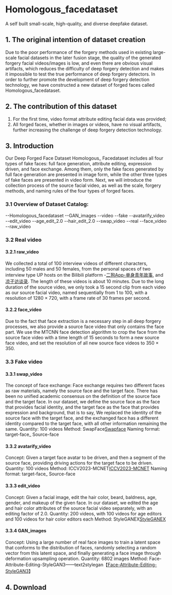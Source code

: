 # Homologous_facedataset
A self built small-scale, high-quality, and diverse deepfake dataset.
## 1. The original intention of dataset creation
Due to the poor performance of the forgery methods used in existing large-scale facial datasets in the later fusion stage, the quality of the generated forgery facial videos/images is low, and even there are obvious visual artifacts, which reduces the difficulty of deep forgery detection and makes it impossible to test the true performance of deep forgery detectors. In order to further promote the development of deep forgery detection technology, we have constructed a new dataset of forged faces called Homologous_facedataset.
## 2. The contribution of this dataset
1. For the first time, video format attribute editing facial data was provided;
2. All forged faces, whether in images or videos, have no visual artifacts, further increasing the challenge of deep forgery detection technology.
## 3. Introduction
Our Deep Forged Face Dataset Homologous_ Facedataset includes all four types of fake faces: full face generation, attribute editing, expression driven, and face exchange. Among them, only the fake faces generated by full face generation are presented in image form, while the other three types of fake faces are presented in video form. Next, we will introduce the collection process of the source facial video, as well as the scale, forgery methods, and naming rules of the four types of forged faces.
### 3.1 Overview of Dataset Catalog:
--Homologous_facedataset
  --GAN_images
  --video
  	--fake
  	  --avatarify_video
  	  --edit_video
  	    --age_edit_2.0
  	    --hair_edit_2.0
  	  --swap_video
  	--real
  	  --face_video
  	  --raw_video
### 3.2 Real video
#### 3.2.1 raw_video
We collected a total of 100 interview videos of different characters, including 50 males and 50 females, from the personal spaces of two interview type UP hosts on the Bilibili platform -[二狗App-单身青年故事](https://space.bilibili.com/524930260?spm_id_from=333.337.0.0), and [凉子访谈录](https://space.bilibili.com/496688267?spm_id_from=333.337.0.0). The length of these videos is about 10 minutes. Due to the long duration of the source video, we only took a 15 second clip from each video as our source facial video, named sequentially from 1 to 100, with a resolution of 1280 × 720, with a frame rate of 30 frames per second.
#### 3.2.2 face_video
Due to the fact that face extraction is a necessary step in all deep forgery processes, we also provide a source face video that only contains the face part. We use the MTCNN face detection algorithm to crop the face from the source face video with a time length of 15 seconds to form a new source face video, and set the resolution of all new source face videos to 350 × 350.
### 3.3 Fake video
#### 3.3.1 swap_video
The concept of face exchange: Face exchange requires two different faces as raw materials, namely the source face and the target face. There has been no unified academic consensus on the definition of the source face and the target face. In our dataset, we define the source face as the face that provides facial identity, and the target face as the face that provides expression and background, that is to say, We replaced the identity of the source face with the target face, and the exchanged face has a different identity compared to the target face, with all other information remaining the same.
Quantity: 100 videos
Method: SwapFace[Swapface](https://swapface.org/#/home)
Naming format: target-face_ Source-face
#### 3.3.2 avatarify_video
Concept: Given a target face avatar to be driven, and then a segment of the source face, providing driving actions for the target face to be driven.
Quantity: 100 videos
Method: ICCV2023-MCNET[ICCV2023-MCNET](https://github.com/harlanhong/ICCV2023-MCNET)
Naming format: target-face_ Source-face
#### 3.3.3 edit_video
Concept: Given a facial image, edit the hair color, beard, baldness, age, gender, and makeup of the given face. In our dataset, we edited the age and hair color attributes of the source facial video separately, with an editing factor of 2.0.
Quantity: 200 videos, with 100 videos for age editors and 100 videos for hair color editors each
Method: StyleGANEX[StyleGANEX](https://github.com/williamyang1991/StyleGANEX?tab=readme-ov-file)
#### 3.3.4 GAN_images
Concept: Using a large number of real face images to train a latent space that conforms to the distribution of faces, randomly selecting a random vector from this latent space, and finally generating a face image through deformation upsampling operation.
Quantity: 6802 images
Method: Face-Attribute-Editing-StyleGAN3——text2stylegan【[Face-Attribute-Editing-StyleGAN3](https://github.com/MingtaoGuo/Face-Attribute-Editing-StyleGAN3)】
## 4. Download

